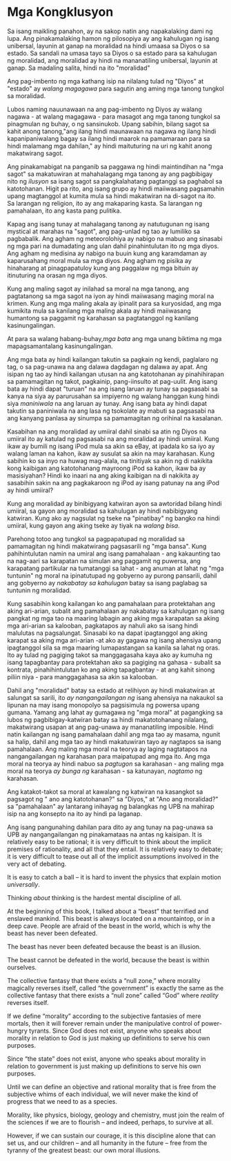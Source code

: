 # Mga Kongklusyon

Sa isang maikling panahon, ay na sakop natin ang napakalaking dami ng lupa. Ang pinakamalaking hamon ng pilosopiya ay ang kahulugan ng isang unibersal, layunin at ganap na moralidad na hindi umaasa sa Diyos o sa estado. Sa sandali na umasa tayo sa Diyos o sa estado para sa kahulugan ng moralidad, ang moralidad ay hindi na mananatiling unibersal, layunin at ganap. Sa madaling salita, hindi na ito "moralidad"

Ang pag-imbento ng mga kathang isip na nilalang tulad ng "Diyos" at "estado" ay *walang magagawa* para sagutin ang aming mga tanong tungkol sa moralidad.

Lubos naming nauunawaan na ang pag-imbento ng Diyos ay walang nagawa - at walang magagawa - para masagot ang mga tanong tungkol sa pinagmulan ng buhay, o ng sansinukob. Upang sabihin, bilang sagot sa kahit anong tanong,"ang ilang hindi maunawaan na nagawa ng ilang hindi kapanipaniwalang bagay sa ilang hindi maarok na pamamaraan para sa hindi malamang mga dahilan," ay hindi maituturing na uri ng kahit anong makatwirang sagot.

Ang pinakamabigat na panganib sa paggawa ng hindi maintindihan na "mga sagot" sa makatuwiran at mahahalagang mga tanong ay ang pagbibigay nito ng *ilusyon* sa isang sagot sa pangkalahatang pagtanggi sa paghabol sa katotohanan. Higit pa rito, ang isang grupo ay hindi maiiwasang pagsamahin upang magtanggol at kumita mula sa hindi makatwiran na di-sagot na ito. Sa larangan ng religion, ito ay ang makaparing kasta. Sa larangan ng pamahalaan, ito ang kasta pang pulitika.

Kapag ang isang tunay at mahalagang tanong ay natutugunan ng isang mystical at marahas na "sagot", ang pag-unlad ng tao ay lumiliko sa pagbabalik. Ang agham ng meteorolohiya ay nabigo na mabuo ang sinasabi ng mga pari na dumadating ang ulan dahil pinahintulutan ito ng mga diyos. Ang agham ng medisina ay nabigo na buuin kung ang karamdaman ay kaparusahang moral mula sa mga diyos. Ang agham ng pisika ay hinaharang at pinagpapatuloy kung ang paggalaw ng mga bituin ay itinuturing na orasan ng mga diyos.

Kung ang maling sagot ay inilahad sa moral na mga tanong, ang pagtatanong sa mga sagot na iyon ay hindi maiiwasang maging moral na krimen. Kung ang mga maling akala ay ipinalit para sa kuryosidad, ang mga kumikita mula sa kanilang mga maling akala ay hindi maiiwasang humantong sa paggamit ng karahasan sa pagtatanggol ng kanilang kasinungalingan.

At para sa walang habang-buhay,*mga bata* ang mga unang biktima ng mga mapagsamantalang kasinungalingan.

Ang mga bata ay hindi kailangan takutin sa pagkain ng kendi, paglalaro ng tag, o sa pag-unawa na ang dalawa dagdagan ng dalawa ay apat. Ang isipan ng tao ay hindi kailangan utusan na ang katotohanan ay pinahihirapan sa pamamagitan ng takot, pagkainip, pang-iinsulto at pag-uulit. Ang isang bata ay hindi dapat "turuan" na ang isang laruan ay tunay sa pagsasabi sa kanya na siya ay parurusahan sa impiyerno ng walang hanggan kung hindi siya *maniniwala* na ang laruan ay tunay. Ang isang bata ay hindi dapat takutin sa paniniwala na ang lasa ng tsokolate ay mabuti sa pagsasabi na ang kanyang panlasa ay sinumpa sa pamamagitan ng orihinal na kasalanan.

Kasabihan na ang moralidad ay umiiral dahil sinabi sa atin ng Diyos na umiiral ito ay katulad ng pagsasabi na ang moralidad ay hindi umiiral. Kung ikaw ay bumili ng isang iPod mula sa akin sa eBay, at ipadala ko sa iyo ay walang laman na kahon, ikaw ay susulat sa akin na may karahasan. Kung sabihin ko sa inyo na huwag mag-alala, na tinitiyak sa akin ng di nakikita kong kaibigan ang katotohanang mayroong iPod sa kahon, ikaw ba ay masisiyahan? Hindi ko inaari na ang aking kaibigan na di nakikita ay sasabihin sakin na ang pagkakaroon ng iPod ay isang patunay na ang iPod ay hindi umiiral?

Kung ang moralidad ay binibigyang katwiran ayon sa awtoridad bilang hindi umiiral, sa gayon ang moralidad sa kahulugan ay hindi nabibigyang katwiran. Kung ako ay nagsulat ng tseke na "pinatibay" ng bangko na hindi umiiral, kung gayon ang aking tseke ay tiyak na *walang bisa*.

Parehong totoo ang tungkol sa pagpapatupad ng moralidad sa pamamagitan ng hindi makatwirang pagsasarili ng "mga bansa". Kung pahihintulutan namin na umiral ang isang pamahalaan - ang kakaunting tao na nag-aari sa karapatan na simulan ang paggamit ng puwersa, ang karapatang partikular na tumatanggi sa lahat - ang anuman at lahat ng "mga tuntunin" ng moral na ipinatutupad ng gobyerno ay purong pansarili, dahil ang gobyerno ay *nakabatay sa kahulugan* batay sa isang paglabag sa tuntunin ng moralidad.

Kung sasabihin kong kailangan ko ang pamahalaan para protektahan ang aking ari-arian, subalit ang pamahalaan ay nakabatay sa kahulugan ng isang pangkat ng mga tao na maaring labagin ang aking mga karapatan sa aking mga ari-arian sa kalooban, pagkatapos ay nahuli ako sa isang hindi malulutas na pagsalungat. Sinasabi ko na dapat ipagtanggol ang aking karapat sa aking mga ari-arian -at ako ay gagawa ng isang ahensiya upang ipagtanggol sila sa mga maaring lumapastangan sa kanila sa lahat ng oras. Ito ay tulad ng pagiging takot sa manggagasaha kaya ako ay kumuha ng isang tapagbantay para protektahan ako sa pagiging na gahasa - subalit sa kontrata, pinahihintulutan ko ang aking tapagbantay - at ang kahit sinong piliin niya - para manggagahasa sa akin sa kalooban.

Dahil ang "moralidad" batay sa estado at relihiyon ay hindi makatwiran at salungat sa sarili, ito *ay nangangailangan ng* isang ahensiya na nakaukol sa lipunan na may isang monopolyo sa pagsisimula ng powersa upang gumana. Yamang ang lahat ay gumagawa ng "mga moral" at pagangking sa lubos ng pagbibigay-katwiran batay sa hindi makatotohanang nilalang, makatwirang usapan at ang pag-unawa ay mananatiling imposible. Hindi natin kailangan ng isang pamahalaan dahil ang mga tao ay masama, ngunit sa halip, dahil ang mga tao ay hindi makatuwiran tayo ay nagtapos sa isang pamahalaan. Ang maling mga moral na teorya ay laging nagtatapos na nangangailangan ng karahasan para maipatupad ang mga ito. Ang mga moral na teorya ay hindi nabuo sa *pagtugon* sa karahasan - ang maling mga moral na teorya *ay bunga ng* karahasan - sa katunayan, *nagtamo* ng karahasan.

Ang katakot-takot sa moral at kawalang ng katwiran na kasangkot sa pagsagot ng " ano ang katotohanan?" sa "Diyos," at "Ano ang moralidad?" sa "pamahalaan" ay lantarang inihayag ng balangkas ng UPB na mahirap isip na ang konsepto na ito ay hindi pa laganap.

Ang isang pangunahing dahilan para dito ay ang tunay na pag-unawa sa UPB ay nangangailangan ng pinakamataas na antas ng kaisipan. It is relatively easy to be rational; it is very difficult to think about the implicit premises of rationality, and all that they entail. It is relatively easy to debate; it is very difficult to tease out all of the implicit assumptions involved in the very act of debating.

It is easy to catch a ball – it is hard to invent the physics that explain motion *universally*.

Thinking *about* thinking is the hardest mental discipline of all.

At the beginning of this book, I talked about a “beast” that terrified and enslaved mankind. This beast is always located on a mountaintop, or in a deep cave. People are afraid of the beast in the world, which is why the beast has never been defeated.

The beast has never been defeated because the beast is an illusion.

The beast cannot be defeated in the world, because the beast is within ourselves.

The collective fantasy that there exists a “null zone,” where morality magically reverses itself, called “the government” is exactly the same as the collective fantasy that there exists a “null zone” called “God” where *reality* reverses itself.

If we define “morality” according to the subjective fantasies of mere mortals, then it will forever remain under the manipulative control of power-hungry tyrants. Since God does not exist, anyone who speaks about morality in relation to God is just making up definitions to serve his own purposes.

Since “the state” does not exist, anyone who speaks about morality in relation to government is just making up definitions to serve his own purposes.

Until we can define an objective and rational morality that is free from the subjective whims of each individual, we will never make the kind of progress that we need to as a species.

Morality, like physics, biology, geology and chemistry, must join the realm of the sciences if we are to flourish – and indeed, perhaps, to survive at all.

However, if we can sustain our courage, it is this discipline alone that can set us, and our children – and all humanity in the future – free from the tyranny of the greatest beast: our own moral illusions.